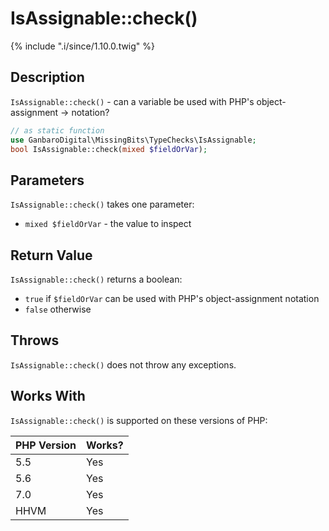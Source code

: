 # IsAssignable::check()

{% include ".i/since/1.10.0.twig" %}

## Description

`IsAssignable::check()` - can a variable be used with PHP's object-assignment -> notation?

```php
// as static function
use GanbaroDigital\MissingBits\TypeChecks\IsAssignable;
bool IsAssignable::check(mixed $fieldOrVar);
```

## Parameters

`IsAssignable::check()` takes one parameter:

* `mixed $fieldOrVar` - the value to inspect

## Return Value

`IsAssignable::check()` returns a boolean:

* `true` if `$fieldOrVar` can be used with PHP's object-assignment notation
* `false` otherwise

## Throws

`IsAssignable::check()` does not throw any exceptions.

## Works With

`IsAssignable::check()` is supported on these versions of PHP:

PHP Version | Works?
------------|-------
5.5 | Yes
5.6 | Yes
7.0 | Yes
HHVM | Yes
